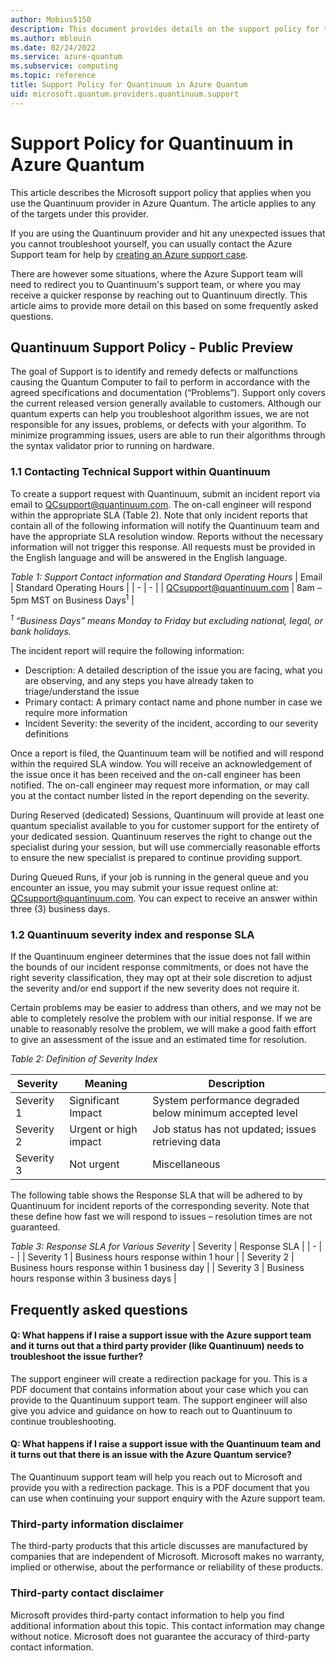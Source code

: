 ```yaml
---
author: Mobius5150
description: This document provides details on the support policy for the Quantinuum provider in Azure Quantum
ms.author: mblouin
ms.date: 02/24/2022
ms.service: azure-quantum
ms.subservice: computing
ms.topic: reference
title: Support Policy for Quantinuum in Azure Quantum
uid: microsoft.quantum.providers.quantinuum.support
---
```


# Support Policy for Quantinuum in Azure Quantum

This article describes the Microsoft support policy that applies when you use the Quantinuum provider in Azure Quantum. The article applies to any of the targets under this provider.

If you are using the Quantinuum provider and hit any unexpected issues that you cannot troubleshoot yourself, you can usually contact the Azure Support team for help by [creating an Azure support case](/azure/azure-portal/supportability/how-to-create-azure-support-request).

There are however some situations, where the Azure Support team will need to redirect you to Quantinuum's support team, or where you may receive a quicker response by reaching out to Quantinuum directly. This article aims to provide more detail on this based on some frequently asked questions.

## Quantinuum Support Policy - Public Preview

The goal of Support is to identify and remedy defects or malfunctions causing the Quantum Computer to fail to perform in accordance with the agreed specifications and documentation (“Problems”). Support only covers the current released version generally available to customers.  Although our quantum experts can help you troubleshoot algorithm issues, we are not responsible for any issues, problems, or defects with your algorithm. To minimize programming issues, users are able to run their algorithms through the syntax validator prior to running on hardware.  

### 1.1	Contacting Technical Support within Quantinuum

To create a support request with Quantinuum, submit an incident report via email to <a href="mailto:QCsupport@quantinuum.com">QCsupport@quantinuum.com</a>. The on-call engineer will respond within the appropriate SLA (Table 2). Note that only incident reports that contain all of the following information will notify the Quantinuum team and have the appropriate SLA resolution window. Reports without the necessary information will not trigger this response. All requests must be provided in the English language and will be answered in the English language.

_Table 1: Support Contact information and Standard Operating Hours_
| Email | Standard Operating Hours |
| - | - |
| <a href="mailto:QCsupport@quantinuum.com">QCsupport@quantinuum.com</a> | 8am – 5pm MST on Business Days<sup>1</sup> |

_<sup>1</sup> “Business Days” means Monday to Friday but excluding national, legal, or bank holidays._

The incident report will require the following information:

- Description: A detailed description of the issue you are facing, what you are observing, and any steps you have already taken to triage/understand the issue
- Primary contact: A primary contact name and phone number in case we require more information
- Incident Severity: the severity of the incident, according to our severity definitions

Once a report is filed, the Quantinuum team will be notified and will respond within the required SLA window. You will receive an acknowledgement of the issue once it has been received and the on-call engineer has been notified. The on-call engineer may request more information, or may call you at the contact number listed in the report depending on the severity. 

During Reserved (dedicated) Sessions, Quantinuum will provide at least one quantum specialist available to you for customer support for the entirety of your dedicated session. Quantinuum reserves the right to change out the specialist during your session, but will use commercially reasonable efforts to ensure the new specialist is prepared to continue providing support.     

During Queued Runs, if your job is running in the general queue and you encounter an issue, you may submit your issue request online at: <a href="mailto:QCsupport@quantinuum.com">QCsupport@quantinuum.com</a>. You can expect to receive an answer within three (3) business days.  

### 1.2	Quantinuum severity index and response SLA

If the Quantinuum engineer determines that the issue does not fall within the bounds of our incident response commitments, or does not have the right severity classification, they may opt at their sole discretion to adjust the severity and/or end support if the new severity does not require it.

Certain problems may be easier to address than others, and we may not be able to completely resolve the problem with our initial response. If we are unable to reasonably resolve the problem, we will make a good faith effort to give an assessment of the issue and an estimated time for resolution. 

_Table 2: Definition of Severity Index_

| Severity	| Meaning | Description |
| - | - | - |
| Severity 1| 	Significant Impact | System performance degraded below minimum accepted level |
| Severity 2| 	Urgent or high impact | Job status has not updated; issues retrieving data |
| Severity 3| 	Not urgent | Miscellaneous  |

The following table shows the Response SLA that will be adhered to by Quantinuum for incident reports of the corresponding severity. Note that these define how fast we will respond to issues – resolution times are not guaranteed.

_Table 3: Response SLA for Various Severity_
| Severity	| Response SLA |
| - | - |
| Severity 1	| Business hours response within 1 hour |
| Severity 2	| Business hours response within 1 business day |
| Severity 3	| Business hours response within 3 business days |


## Frequently asked questions

#### Q: What happens if I raise a support issue with the Azure support team and it turns out that a third party provider (like Quantinuum) needs to troubleshoot the issue further?

The support engineer will create a redirection package for you. This is a PDF document that contains information about your case which you can provide to the Quantinuum support team.
The support engineer will also give you advice and guidance on how to reach out to Quantinuum to continue troubleshooting.

#### Q: What happens if I raise a support issue with the Quantinuum team and it turns out that there is an issue with the Azure Quantum service?

The Quantinuum support team will help you reach out to Microsoft and provide you with a redirection package. This is a PDF document that you can use when continuing your support enquiry with the Azure support team.

### Third-party information disclaimer

The third-party products that this article discusses are manufactured by companies that are independent of Microsoft. Microsoft makes no warranty, implied or otherwise, about the performance or reliability of these products.

### Third-party contact disclaimer

Microsoft provides third-party contact information to help you find additional information about this topic. This contact information may change without notice. Microsoft does not guarantee the accuracy of third-party contact information.